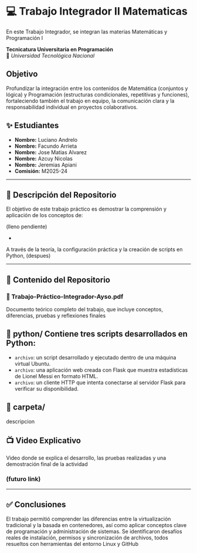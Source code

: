# 💻 Trabajo Integrador II Matematicas 
En este Trabajo Integrador, se integran las materias Matemáticas y Programación I

**Tecnicatura Universitaria en Programación**  
📍 *Universidad Tecnológica Nacional*

## Objetivo
Profundizar la integración entre los contenidos de Matemática (conjuntos y lógica) y Programación (estructuras condicionales, repetitivas y funciones), fortaleciendo también el trabajo en equipo, la comunicación clara y la responsabilidad individual en proyectos colaborativos.

## ✨ Estudiantes 
- **Nombre:** Luciano Andrelo
- **Nombre:** Facundo Arrieta
- **Nombre:** Jose Matias Alvarez
- **Nombre:** Azcuy Nicolas
- **Nombre:** Jeremias Apiani
- **Comisión:** M2025-24  

---

## 📁 Descripción del Repositorio

El objetivo de este trabajo práctico es demostrar la comprensión y aplicación de los conceptos de:

(lleno pendiente)

-

A través de la teoría, la configuración práctica y la creación de scripts en Python, (despues)


---

## 📂 Contenido del Repositorio

### 📄 Trabajo-Práctico-Integrador-Ayso.pdf
Documento teórico completo del trabajo, que incluye conceptos, diferencias, pruebas y reflexiones finales

## 📁 python/ Contiene tres scripts desarrollados en Python:

- `archivo`: un script desarrollado y ejecutado dentro de una máquina virtual Ubuntu.  
- `archivo`: una aplicación web creada con Flask que muestra estadísticas de Lionel Messi en formato HTML.  
- `archivo`: un cliente HTTP que intenta conectarse al servidor Flask para verificar su disponibilidad.

## 📁 carpeta/
descripcion

## 📺 Video Explicativo 
Video donde se explica el desarrollo, las pruebas realizadas y una demostración final de la actividad

### (futuro link)


---

## ✅ Conclusiones

El trabajo permitió comprender las diferencias entre la virtualización tradicional y la basada en contenedores, así como aplicar conceptos clave de programación y administración de sistemas. Se identificaron desafíos reales de instalación, permisos y sincronización de archivos, todos resueltos con herramientas del entorno Linux y GitHub
